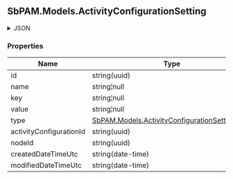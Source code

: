 
<h2 id="tocS_SbPAM.Models.ActivityConfigurationSetting">SbPAM.Models.ActivityConfigurationSetting</h2>

<a id="schemasbpam.models.activityconfigurationsetting"></a>
<a id="schema_SbPAM.Models.ActivityConfigurationSetting"></a>
<a id="tocSsbpam.models.activityconfigurationsetting"></a>
<a id="tocssbpam.models.activityconfigurationsetting"></a>

<details><summary>JSON</summary>


```json
{
  "id": "497f6eca-6276-4993-bfeb-53cbbbba6f08",
  "name": "string",
  "key": "string",
  "value": "string",
  "type": "String",
  "activityConfigurationId": "e649ca68-23ab-42cb-8af5-260e01dc50d6",
  "nodeId": "959356e3-6168-4a92-b4a5-b9d462be6177",
  "createdDateTimeUtc": "2019-08-24T14:15:22Z",
  "modifiedDateTimeUtc": "2019-08-24T14:15:22Z"
}

```


</details>

### Properties

|Name|Type|Required|Restrictions|Description|
|---|---|---|---|---|
|id|string(uuid)|false|none|none|
|name|string¦null|false|none|none|
|key|string¦null|false|none|none|
|value|string¦null|false|none|none|
|type|[SbPAM.Models.ActivityConfigurationSettingType](../Models/sbpam.models.activityconfigurationsettingtype.md)|false|none|none|
|activityConfigurationId|string(uuid)|false|none|none|
|nodeId|string(uuid)|false|none|none|
|createdDateTimeUtc|string(date-time)|false|none|none|
|modifiedDateTimeUtc|string(date-time)|false|none|none|



